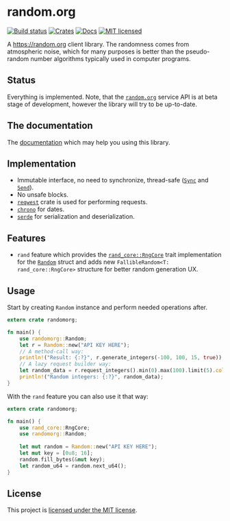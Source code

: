 # random.org
[![Build status](https://travis-ci.org/vityafx/randomorg.svg?branch=master)](https://travis-ci.org/vityafx/randomorg)
[![Crates](https://img.shields.io/crates/v/randomorg.svg)](https://crates.io/crates/randomorg)
[![Docs](https://docs.rs/randomorg/badge.svg)](https://docs.rs/randomorg)
[![MIT licensed](https://img.shields.io/badge/license-MIT-blue.svg)](./LICENSE)


A https://random.org client library. The randomness comes from atmospheric noise, which
for many purposes is better than the pseudo-random number algorithms typically used in computer
programs.

## Status
Everything is implemented. Note, that the [`random.org`](https://random.org) service
API is at beta stage of development, however the library will try to be up-to-date.

## The documentation
The [documentation](https://docs.rs/randomorg) which may help you using this library.

## Implementation
- Immutable interface, no need to synchronize,
thread-safe ([`Sync`](https://doc.rust-lang.org/std/marker/trait.Sync.html) and
[`Send`](https://doc.rust-lang.org/std/marker/trait.Send.html)).
- No unsafe blocks.
- [`reqwest`](https://crates.io/crates/reqwest) crate is used for performing requests.
- [`chrono`](https://crates.io/crates/chrono) for dates.
- [`serde`](https://crates.io/crates/serde) for serialization and deserialization.

## Features
- `rand` feature which provides the
[`rand_core::RngCore`](https://rust-random.github.io/rand/rand_core/trait.RngCore.html)
trait implementation for the [`Random`](https://docs.rs/randomorg/0.5.0/randomorg/struct.Random.html)
struct and adds new `FallibleRandom<T: rand_core::RngCore>` structure
for better random generation UX.

## Usage
Start by creating `Random` instance and perform needed operations after.

```rust
extern crate randomorg;

fn main() {
    use randomorg::Random;
    let r = Random::new("API KEY HERE");
    // A method-call way:
    println!("Result: {:?}", r.generate_integers(-100, 100, 15, true));
    // A lazy request builder way:
    let random_data = r.request_integers().min(0).max(100).limit(5).collect::<Vec<i32>>();
    println!("Random integers: {:?}", random_data);
}
```

With the `rand` feature you can also use it that way:

```rust
extern crate randomorg;

fn main() {
    use rand_core::RngCore;
    use randomorg::Random;
   
    let mut random = Random::new("API KEY HERE");
    let mut key = [0u8; 16];
    random.fill_bytes(&mut key);
    let random_u64 = random.next_u64();
}
```

## License

This project is
[licensed under the MIT license](https://github.com/vityafx/randomorg/blob/master/LICENSE).
